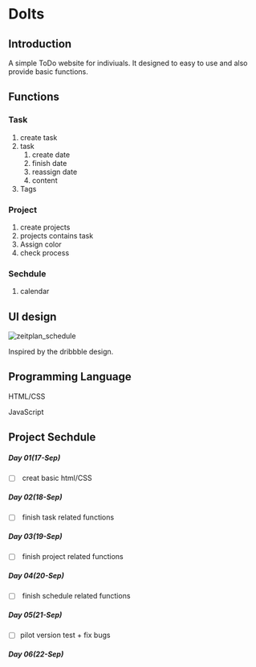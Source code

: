 # DoIts
## Introduction

A simple ToDo website for indiviuals. It designed to easy to use and also provide basic functions.



## Functions

### Task

1. create task
2. task
   1. create date
   2. finish date
   3. reassign date
   4. content
3. Tags

### Project

1. create projects
2. projects contains task
3. Assign color
4. check process

### Sechdule

1. calendar



## UI design

![zeitplan_schedule](/Users/Jenny/Desktop/ToDoList/zeitplan_schedule.png)

Inspired by the dribbble design.



## Programming Language

HTML/CSS

JavaScript



## Project Sechdule

##### Day 01(17-Sep)

- [ ] ​	creat basic html/CSS

##### Day 02(18-Sep)

- [ ] ​	finish task related functions

##### Day 03(19-Sep)

- [ ] ​	finish project related functions

##### Day 04(20-Sep)

- [ ] ​	finish schedule related functions

##### Day 05(21-Sep)

- [ ] pilot version test + fix bugs

##### Day 06(22-Sep)

